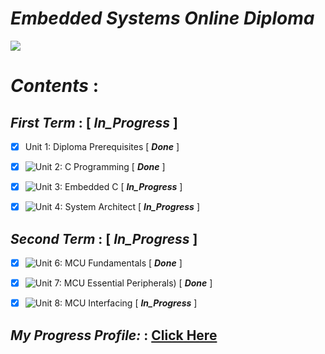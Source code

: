 # ***Embedded Systems Online Diploma***
![](https://user-images.githubusercontent.com/83795307/162638319-c9e93310-1390-4fad-8d5b-cbdae029b137.jpg)

# ***Contents*** :

## ***First Term*** : [ ***In_Progress*** ] 
 - [x] Unit 1: Diploma Prerequisites [ ***Done*** ] 
 - [x] ![Unit 2: C Programming](https://github.com/alaawahba13/MasterEmbeddedSystems/tree/main/unit2_c) [ ***Done*** ]
 - [x] ![Unit 3: Embedded C](https://github.com/alaawahba13/MasterEmbeddedSystems/tree/main/unit3_EmbeddedC) [ ***In_Progress*** ] 
 - [x] ![Unit 4: System Architect](https://github.com/alaawahba13/MasterEmbeddedSystems/tree/main/unit4_SystemArchitect/Lesson_2) [ ***In_Progress*** ] 
 

## ***Second Term*** :   [ ***In_Progress*** ]
 - [x] ![Unit 6: MCU Fundamentals](https://github.com/alaawahba13/MasterEmbeddedSystems/tree/main/unit6_MCUFundmentals) [ ***Done*** ] 
 - [x] ![Unit 7: MCU Essential Peripherals](https://github.com/alaawahba13/MasterEmbeddedSystems/tree/main/unit7_GPIO)) [ ***Done*** ] 
 - [x] ![Unit 8: MCU Interfacing]() [ ***In_Progress*** ]




## ***My Progress Profile:*** : [Click Here](https://www.learn-in-depth.com/online-diploma/alaawahbaa13%40gmail.com)